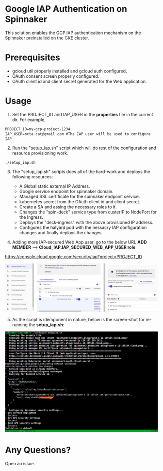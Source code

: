 # Google IAP Authentication on Spinnaker

This solution enables the GCP IAP authentication mechanism on the Spinnaker preinstalled on the GKE cluster.

# Prerequisites

* gcloud util properly installed and gcloud auth configured.
* OAuth consent screen properly configured.
* OAuth client id and client secret generated for the Web application.



# Usage

1. Set the PROJECT_ID and IAP_USER in the **properties** file in the current dir.
For example,
```
PROJECT_ID=my-gcp-project-1234
IAP_USER=octa.cat@gmail.com #The IAP user will be used to configure IAP
```

2. Run the "setup_iap.sh" script which will do rest of the configuration and resource provisioning work.
```
./setup_iap.sh
```

3. The "setup_iap.sh" scripts does all of the hard-work and deploys the following resources:
	* A Global static external IP Address.
	* Google service endpoint for spinnaker domain.
	* Managed SSL certificate for the spinnaker endpoint service.
	* kubernetes secret from the OAuth client id and client secret.
	* Create a SA and assing the necessary roles to it.
	* Changes the "spin-deck" service type from custerIP to NodePort for the Ingress.
	* Deploys the "deck-ingress" with the above provisioned IP address.
	* Configures the halyard pod with the nessacry IAP configuration changes and finally deploys the changes


4. Adding more IAP-secured Web App user, go to the below URL **ADD MEMBER** --> **Cloud_IAP.IAP_SECURED_WEB_APP_USER role**

https://console.cloud.google.com/security/iap?project=PROJECT_ID


![GCP-IAP](IAP_1.png)


5. As the script is idemponent in nature,  below is the screen-shot for re-running the **setup_iap.sh**:

![rerun-script](IMG_1.png)



# Any Questions?

Open an issue.





